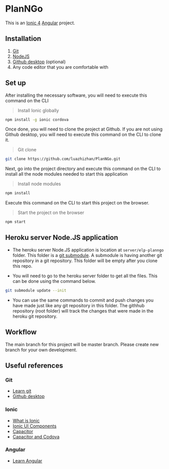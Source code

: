 # PlanNGo

This is an [Ionic 4](https://ionicframework.com/) [Angular](https://angular.io/) project.

## Installation

1. [Git](https://git-scm.com/)
2. [NodeJS](https://nodejs.org/en/)
3. [Github desktop](https://desktop.github.com/) (optional)
4. Any code editor that you are comfortable with

## Set up

After installing the necessary software, you will need to execute this command on the CLI

> Install Ionic globally

```bash
npm install -g ionic cordova
```

Once done, you will need to clone the project at Github. If you are not using Github desktop, you will need to execute this command on the CLI to clone it.

> Git clone

```bash
git clone https://github.com/luazhizhan/PlanNGo.git
```

Next, go into the project directory and execute this command on the CLI to install all the node modules needed to start this application

> Install node modules

```bash
npm install
```

Execute this command on the CLI to start this project on the browser.

> Start the project on the browser

```bash
npm start
```

## Heroku server Node.JS application

- The heroku server Node.JS application is location at `server/elp-planngo` folder. This folder is a [git submodule](https://git-scm.com/book/en/v2/Git-Tools-Submodules). A submodule is having another git repository in a git repository. This folder will be empty after you clone this repo.

- You will need to go to the heroku server folder to get all the files. This can be done using the command below.

```bash
git submodule update --init
```

- You can use the same commands to commit and push changes you have made just like any git repository in this folder. The githhub repository (root folder) will track the changes that were made in the heroku git repository.

## Workflow

The main branch for this project will be master branch. Please create new branch for your own development.

## Useful references

### Git

- [Learn git](https://guides.github.com/introduction/git-handbook/)
- [Github desktop](https://help.github.com/en/desktop/getting-started-with-github-desktop/setting-up-github-desktop)

### Ionic

- [What is Ionic](https://ionicframework.com/docs/intro)
- [Ionic UI Components](https://ionicframework.com/docs/components)
- [Capacitor](https://capacitor.ionicframework.com/docs/)
- [Capacitor and Codova](https://ionicframework.com/blog/announcing-capacitor-1-0/)

### Angular

- [Learn Angular](https://angular.io/start)
